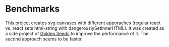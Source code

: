 # Benchmarks
This project creates svg canvases with different apporaches (regular react vs. react sets html-string with dangerouslySetInnerHTML).
It was created as a side project of [Golden Seeds](https://github.com/tmunz/GoldenSeeds) to improve the performance of it.
The second approach seems to be faster.
